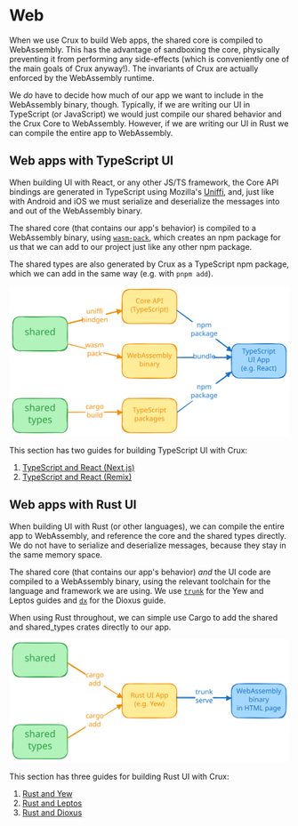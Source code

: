 # Web

When we use Crux to build Web apps, the shared core is compiled to WebAssembly.
This has the advantage of sandboxing the core, physically preventing it from
performing any side-effects (which is conveniently one of the main goals of Crux
anyway!). The invariants of Crux are actually enforced by the WebAssembly
runtime.

We _do_ have to decide how much of our app we want to include in the WebAssembly
binary, though. Typically, if we are writing our UI in TypeScript (or
JavaScript) we would just compile our shared behavior and the Crux Core to
WebAssembly. However, if we are writing our UI in Rust we can compile the entire
app to WebAssembly.

## Web apps with TypeScript UI

When building UI with React, or any other JS/TS framework, the Core API bindings
are generated in TypeScript using Mozilla's
[Uniffi](https://mozilla.github.io/uniffi-rs/), and, just like with Android and
iOS we must serialize and deserialize the messages into and out of the
WebAssembly binary.

The shared core (that contains our app's behavior) is compiled to a WebAssembly
binary, using [`wasm-pack`](https://rustwasm.github.io/wasm-pack/), which
creates an npm package for us that we can add to our project just like any other
npm package.

The shared types are also generated by Crux as a TypeScript npm package, which
we can add in the same way (e.g. with `pnpm add`).

![build flow](./flow_ts.svg)

This section has two guides for building TypeScript UI with Crux:

1. [TypeScript and React (Next.js)](./nextjs.md)
2. [TypeScript and React (Remix)](./remix.md)

## Web apps with Rust UI

When building UI with Rust (or other languages), we can compile the entire app
to WebAssembly, and reference the core and the shared types directly. We do not
have to serialize and deserialize messages, because they stay in the same memory
space.

The shared core (that contains our app's behavior) _and_ the UI code are
compiled to a WebAssembly binary, using the relevant toolchain for the language
and framework we are using. We use [`trunk`](https://trunkrs.dev/) for the Yew
and Leptos guides and [`dx`](https://dioxuslabs.com/learn/0.4/CLI/installation/)
for the Dioxus guide.

When using Rust throughout, we can simple use Cargo to add the shared and
shared_types crates directly to our app.

![build flow](./flow_rust.svg)

This section has three guides for building Rust UI with Crux:

1. [Rust and Yew](./yew.md)
2. [Rust and Leptos](./leptos.md)
3. [Rust and Dioxus](./dioxus.md)
